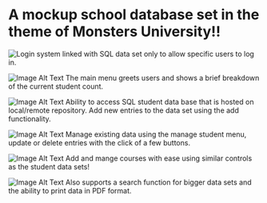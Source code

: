 <h1>A mockup school database set in the theme of Monsters University!!</h1>

![Login system linked with SQL data set only to allow specific users to log in.]([https://i.ibb.co/JcXJW4P/Screenshot-2024-03-05-110605.png](https://i.postimg.cc/26rYPSk1/Screenshot-2024-03-05-113935.png))


![Image Alt Text](https://ibb.co/jDg0ypf)
The main menu greets users and shows a brief breakdown of the current student count.

![Image Alt Text](https://ibb.co/BysZ3Lp)
Ability to access SQL student data base that is hosted on local/remote repository. Add new entries to the data set using the add functionality.

![Image Alt Text](https://ibb.co/qnGDNnR)
Manage existing data using the manage student menu, update or delete entries with the click of a few buttons.

![Image Alt Text](https://ibb.co/nCcyWcS)
Add and mange courses with ease using similar controls as the student data sets!

![Image Alt Text](https://ibb.co/725x4Ws)
Also supports a search function for bigger data sets and the ability to print data in PDF format.

